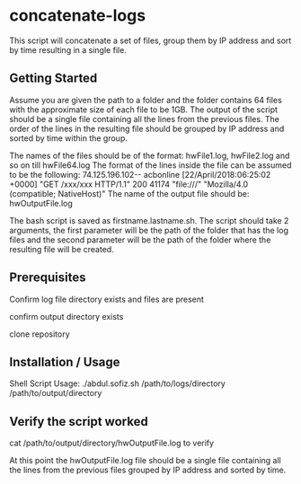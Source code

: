 # concatenate-logs

This script will concatenate a set of files, group them by IP address and sort by time resulting in a single file.

## Getting Started
 
Assume you are given the path to a folder and the folder contains 64 files with the approximate size of each file to be 1GB. The output of the script should be a single file containing all the lines from the previous files. The order of the lines in the resulting file should be grouped by IP address and sorted by time within the group.

The names of the files should be of the format: hwFile1.log, hwFile2.log and so on till hwFile64.log
The format of the lines inside the file can be assumed to be the following: 74.125.196.102-- acbonline [22/April/2018:06:25:02 +0000] "GET /xxx/xxx HTTP/1.1" 200 41174 "file:///" "Mozilla/4.0 (compatible; NativeHost)"
The name of the output file should be: hwOutputFile.log

The bash script is saved as firstname.lastname.sh. The script should take 2 arguments, the first parameter will be the path of the folder that has the log files and the second parameter will be the path of the folder where the resulting file will be created.

## Prerequisites

Confirm log file directory exists and files are present

confirm output directory exists

clone repository

## Installation / Usage

Shell Script Usage:
./abdul.sofiz.sh /path/to/logs/directory /path/to/output/directory

## Verify the script worked

cat /path/to/output/directory/hwOutputFile.log to verify

At this point the hwOutputFile.log file should be a single file containing all the lines from the previous files grouped by IP address and sorted by time.


